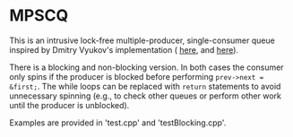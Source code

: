 # MPSCQ

This is an intrusive lock-free multiple-producer, single-consumer queue inspired by Dmitry Vyukov's implementation 
( [here](http://www.1024cores.net/home/lock-free-algorithms/queues/intrusive-mpsc-node-based-queue), and 
[here](https://www.google.com/url?q=https://groups.google.com/d/msg/lock-free/nvjCNJgb0bA/9eDuTeDcMXQJ&sa=D&ust=1459199281327000&usg=AFQjCNESQjG_pfvey8S35QKNIMll9JUzdw)).

There is a blocking and non-blocking version. In both cases the consumer only spins if the producer is blocked before 
performing `prev->next = &first;`. The while loops can be replaced with `return` statements to avoid unnecessary spinning
(e.g., to check other queues or perform other work until the producer is unblocked). 


Examples are provided in 'test.cpp' and 'testBlocking.cpp'. 
